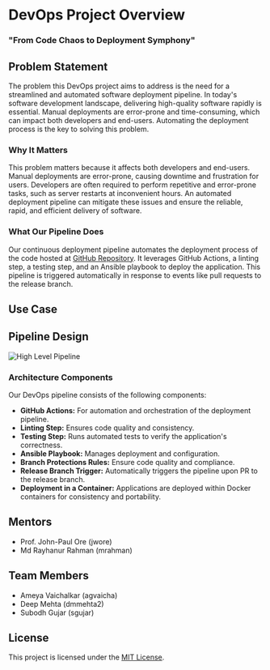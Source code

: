 
# DevOps Project Overview
###  "From Code Chaos to Deployment Symphony"


## Problem Statement
The problem this DevOps project aims to address is the need for a streamlined and automated software deployment pipeline. In today's software development landscape, delivering high-quality software rapidly is essential. Manual deployments are error-prone and time-consuming, which can impact both developers and end-users. Automating the deployment process is the key to solving this problem.

### Why It Matters
This problem matters because it affects both developers and end-users. Manual deployments are error-prone, causing downtime and frustration for users. Developers are often required to perform repetitive and error-prone tasks, such as server restarts at inconvenient hours. An automated deployment pipeline can mitigate these issues and ensure the reliable, rapid, and efficient delivery of software.

### What Our Pipeline Does
Our continuous deployment pipeline automates the deployment process of the code hosted at [GitHub Repository](https://github.ncsu.edu/CSC-519/coffee-project). It leverages GitHub Actions, a linting step, a testing step, and an Ansible playbook to deploy the application. This pipeline is triggered automatically in response to events like pull requests to the release branch.


## Use Case


## Pipeline Design

![High Level Pipeline](https://media.github.ncsu.edu/user/26488/files/bc26c9ab-1e09-4d06-9e99-50cd25b7a0e1)

### Architecture Components
Our DevOps pipeline consists of the following components:
- **GitHub Actions:** For automation and orchestration of the deployment pipeline.
- **Linting Step:** Ensures code quality and consistency.
- **Testing Step:** Runs automated tests to verify the application's correctness.
- **Ansible Playbook:** Manages deployment and configuration.
- **Branch Protections Rules:** Ensure code quality and compliance.
- **Release Branch Trigger:** Automatically triggers the pipeline upon PR to the release branch.
- **Deployment in a Container:** Applications are deployed within Docker containers for consistency and portability.


## Mentors
- Prof. John-Paul Ore (jwore)
- Md Rayhanur Rahman (mrahman)


## Team Members
- Ameya Vaichalkar (agvaicha)
- Deep Mehta (dmmehta2)
- Subodh Gujar (sgujar)

## License
This project is licensed under the [MIT License](LICENSE).

